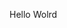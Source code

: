 Hello Wolrd






















































































































































































































































































































































































































































































































































































































































































































































































































































































































































































































































































































































































































































































































































































































































































































































































































































































































































































































































































































